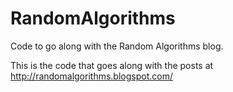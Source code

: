 RandomAlgorithms
================

Code to go along with the Random Algorithms blog.

This is the code that goes along with the posts at http://randomalgorithms.blogspot.com/

